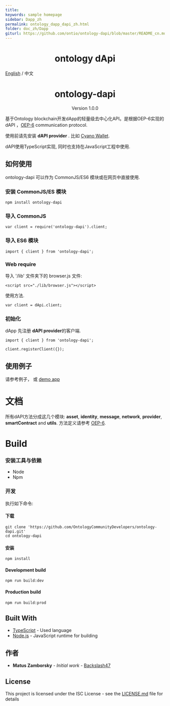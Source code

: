 ```yaml
---
title:
keywords: sample homepage
sidebar: Dapp_zh
permalink: ontology_dapp_dapi_zh.html
folder: doc_zh/Dapp
giturl: https://github.com/ontio/ontology-dapi/blob/master/README_cn.md
---
```


<h1 align="center"> ontology dApi </h1>

[English](./ontology_dapp_dapi_en.html) / 中文

<h1 align="center">ontology-dapi</h1>

<p align="center" class="version">Version 1.0.0 </p>



基于Ontology blockchain开发dApp的轻量级去中心化API。是根据OEP-6实现的dAPI ，[OEP-6](https://github.com/backslash47/OEPs/blob/oep-dapp-api/OEP-6/OEP-6.mediawiki) communication protocol.

使用前请先安装 **dAPI provider** . 比如 [Cyano Wallet](https://github.com/OntologyCommunityDevelopers/cyano-wallet).

dAPI使用TypeScript实现, 同时也支持在JavaScript工程中使用.

## 如何使用 
ontology-dapi 可以作为 CommonJS/ES6 模块或在网页中直接使用. 

### 安装 CommonJS/ES 模块
```
npm install ontology-dapi
```

### 导入 CommonJS
```
var client = require('ontology-dapi').client;
```

### 导入 ES6 模块
```
import { client } from 'ontology-dapi';
```

### Web require
导入 '/lib' 文件夹下的 browser.js 文件:
```
<script src="./lib/browser.js"></script>
```

使用方法.
```
var client = dApi.client;
```

### 初始化
dApp 先注册 **dAPI provider**的客户端.

```
import { client } from 'ontology-dapi';

client.registerClient({});
```

## 使用例子

请参考例子， [](EXAMPLES.md) 或 [demo app](https://github.com/OntologyCommunityDevelopers/ontology-dapi-demo)

# 文档

所有dAPI方法分成这几个模块: **asset**, **identity**, **message**, **network**, **provider**, **smartContract** and **utils**.
方法定义请参考 [OEP-6](https://github.com/backslash47/OEPs/blob/oep-dapp-api/OEP-6/OEP-6.mediawiki).

# Build

### 安装工具与依赖

* Node
* Npm

### 开发

执行如下命令:

#### 下载
```
git clone 'https://github.com/OntologyCommunityDevelopers/ontology-dapi.git'
cd ontology-dapi
```

#### 安装

```
npm install
```

#### Development build

````
npm run build:dev
````


#### Production build 

````
npm run build:prod
````


## Built With

* [TypeScript](https://www.typescriptlang.org/) - Used language
* [Node.js](https://nodejs.org) - JavaScript runtime for building

## 作者

* **Matus Zamborsky** - *Initial work* - [Backslash47](https://github.com/backslash47)

## License

This project is licensed under the ISC License - see the [LICENSE.md](LICENSE.md) file for details
